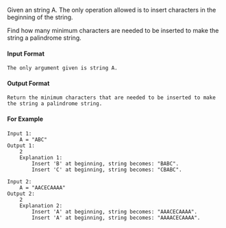 Given an string A. The only operation allowed is to insert characters in the beginning of the string.

Find how many minimum characters are needed to be inserted to make the string a palindrome string.


#### Input Format
```
The only argument given is string A.
```
#### Output Format
```
Return the minimum characters that are needed to be inserted to make the string a palindrome string.
```
#### For Example
```
Input 1:
    A = "ABC"
Output 1:
    2
    Explanation 1:
        Insert 'B' at beginning, string becomes: "BABC".
        Insert 'C' at beginning, string becomes: "CBABC".

Input 2:
    A = "AACECAAAA"
Output 2:
    2
    Explanation 2:
        Insert 'A' at beginning, string becomes: "AAACECAAAA".
        Insert 'A' at beginning, string becomes: "AAAACECAAAA".
```